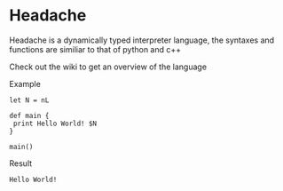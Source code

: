 # Headache

Headache is a dynamically typed interpreter language, the syntaxes and functions are similiar to that of python and c++

Check out the wiki to get an overview of the language

Example
```
let N = nL

def main {
 print Hello World! $N
}

main()
```

Result
```
Hello World!
```
